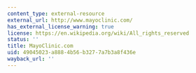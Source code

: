 ```yaml
---
content_type: external-resource
external_url: http://www.mayoclinic.com/
has_external_license_warning: true
license: https://en.wikipedia.org/wiki/All_rights_reserved
status: ''
title: MayoClinic.com
uid: 49045023-a888-4b56-b327-7a7b3a8f436e
wayback_url: ''
---
```

